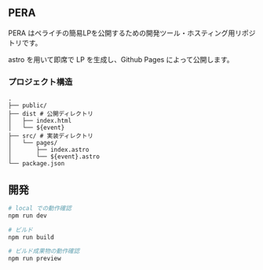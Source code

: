 ## PERA

PERA はペライチの簡易LPを公開するための開発ツール・ホスティング用リポジトリです。

astro を用いて即席で LP を生成し、Github Pages によって公開します。


### プロジェクト構造

```text
.
├── public/
├── dist # 公開ディレクトリ
│   ├── index.html
│   └── ${event}
├── src/ # 実装ディレクトリ
│   └── pages/
│       ├── index.astro
│       └── ${event}.astro
└── package.json
```

## 開発
```bash
# local での動作確認
npm run dev

# ビルド
npm run build 

# ビルド成果物の動作確認
npm run preview
```


